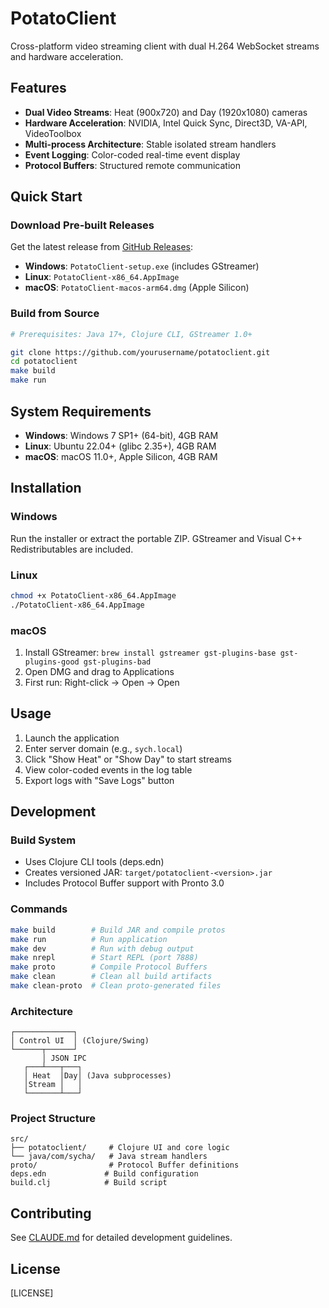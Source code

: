 # PotatoClient

Cross-platform video streaming client with dual H.264 WebSocket streams and hardware acceleration.

## Features

- **Dual Video Streams**: Heat (900x720) and Day (1920x1080) cameras
- **Hardware Acceleration**: NVIDIA, Intel Quick Sync, Direct3D, VA-API, VideoToolbox
- **Multi-process Architecture**: Stable isolated stream handlers
- **Event Logging**: Color-coded real-time event display
- **Protocol Buffers**: Structured remote communication

## Quick Start

### Download Pre-built Releases
Get the latest release from [GitHub Releases](https://github.com/yourusername/potatoclient/releases):
- **Windows**: `PotatoClient-setup.exe` (includes GStreamer)
- **Linux**: `PotatoClient-x86_64.AppImage`
- **macOS**: `PotatoClient-macos-arm64.dmg` (Apple Silicon)

### Build from Source
```bash
# Prerequisites: Java 17+, Clojure CLI, GStreamer 1.0+

git clone https://github.com/yourusername/potatoclient.git
cd potatoclient
make build
make run
```

## System Requirements

- **Windows**: Windows 7 SP1+ (64-bit), 4GB RAM
- **Linux**: Ubuntu 22.04+ (glibc 2.35+), 4GB RAM
- **macOS**: macOS 11.0+, Apple Silicon, 4GB RAM

## Installation

### Windows
Run the installer or extract the portable ZIP. GStreamer and Visual C++ Redistributables are included.

### Linux
```bash
chmod +x PotatoClient-x86_64.AppImage
./PotatoClient-x86_64.AppImage
```

### macOS
1. Install GStreamer: `brew install gstreamer gst-plugins-base gst-plugins-good gst-plugins-bad`
2. Open DMG and drag to Applications
3. First run: Right-click → Open → Open

## Usage

1. Launch the application
2. Enter server domain (e.g., `sych.local`)
3. Click "Show Heat" or "Show Day" to start streams
4. View color-coded events in the log table
5. Export logs with "Save Logs" button

## Development

### Build System
- Uses Clojure CLI tools (deps.edn)
- Creates versioned JAR: `target/potatoclient-<version>.jar`
- Includes Protocol Buffer support with Pronto 3.0

### Commands
```bash
make build        # Build JAR and compile protos
make run          # Run application
make dev          # Run with debug output
make nrepl        # Start REPL (port 7888)
make proto        # Compile Protocol Buffers
make clean        # Clean all build artifacts
make clean-proto  # Clean proto-generated files
```

### Architecture
```
┌─────────────┐
│ Control UI  │ (Clojure/Swing)
└──────┬──────┘
       │ JSON IPC
   ┌───┴───┬───┐
   │ Heat  │Day│ (Java subprocesses)
   │Stream │   │
   └───────┴───┘
```

### Project Structure
```
src/
├── potatoclient/     # Clojure UI and core logic
└── java/com/sycha/   # Java stream handlers
proto/                # Protocol Buffer definitions
deps.edn             # Build configuration
build.clj            # Build script
```

## Contributing

See [CLAUDE.md](CLAUDE.md) for detailed development guidelines.

## License

[LICENSE]